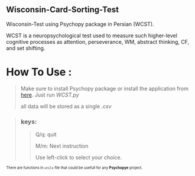 ## Wisconsin-Card-Sorting-Test
Wisconsin-Test using Psychopy package  in Persian (WCST). 

 WCST is a neuropsychological test used to measure such higher-level cognitive processes as attention, perseverance, WM, abstract thinking, CF, and set shifting.
 
 # How To Use :
 > Make sure to install Psychopy package or install the application from [here](https://www.psychopy.org/download.html).
 > Just run *WCST.py*
 >> 
 > all data will be stored as a single *.csv*
 
 > ### keys:
 > > Q/q: quit
 > > 
 > > M/m: Next instruction
 > > 
 > > Use left-click to select your choice.

<sub><sup>There are functions in `utils` file that could be usefull for any **Psychopye** project.</sup></sub>

